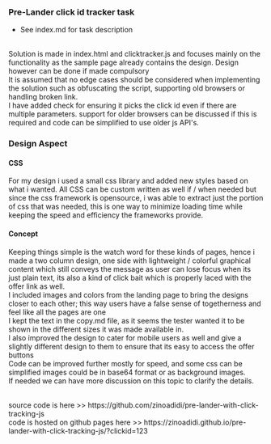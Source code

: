 ### Pre-Lander click id tracker task

- See index.md for task description

<br/>
Solution is made in index.html and clicktracker.js and focuses mainly on the functionality as the sample page already contains the design. Design however can be done if made compulsory
<br/>
It is assumed that no edge cases should be considered when implementing the solution such as obfuscating the script, supporting old browsers or handling broken link. 
<br/>I have added check for ensuring it picks the click id even if there are multiple parameters. 
support for older browsers can be discussed if this is required and code can be simplified to use older js API's.

### Design Aspect
#### CSS 
For my design i used a small css library and added new styles based on what i wanted.
All CSS can be custom written as well if / when needed but since the css framework is opensource, i was able to extract just the portion of css that was needed, this is one way to minimize loading time while keeping the speed and efficiency the frameworks provide.

#### Concept
Keeping things simple is the watch word for these kinds of pages, hence i made a two column design, one side with lightweight / colorful graphical content which still conveys the message as user can lose focus when its just plain text, its also a kind of click bait which is properly laced with the offer link as well.
<br/>I included images and colors from the landing page to bring the designs closer to each other; this way users have a false sense of togetherness and feel like all the pages are one
<br/>I kept the text in the copy.md file, as it seems the tester wanted it to be shown in the different sizes it was made available in.
<br/> I also improved the design to cater for mobile users as well and give a slightly different design to them to ensure that its easy to access the offer buttons
<br/> Code can be improved further mostly for speed, and some css can be simplified
images could be in base64 format or as background images.
<br/>
If needed we can have more discussion on this topic to clarify the details.

<br/>
source code is here >> https://github.com/zinoadidi/pre-lander-with-click-tracking-js
<br/>
code is hosted on github pages here >> https://zinoadidi.github.io/pre-lander-with-click-tracking-js/?clickid=123
